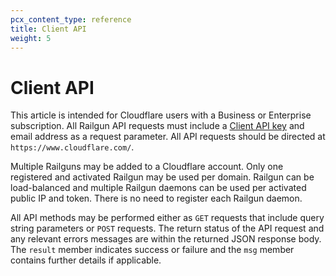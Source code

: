 ```yaml
---
pcx_content_type: reference
title: Client API
weight: 5
---
```


# Client API

This article is intended for Cloudflare users with a Business or Enterprise subscription. All Railgun API requests must include a [Client API key](/api/keys/) and email address as a request parameter. All API requests should be directed at `https://www.cloudflare.com/`.

Multiple Railguns may be added to a Cloudflare account. Only one registered and activated Railgun may be used per domain. Railgun can be load-balanced and multiple Railgun daemons can be used per activated public IP and token. There is no need to register each Railgun daemon.

All API methods may be performed either as `GET` requests that include query string parameters or `POST` requests. The return status of the API request and any relevant errors messages are within the returned JSON response body. The `result` member indicates success or failure and the `msg` member contains further details if applicable.
